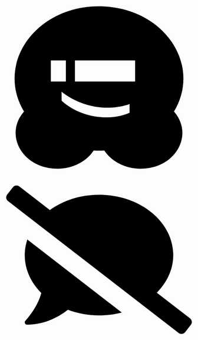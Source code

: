 <svg xmlns="http://www.w3.org/2000/svg" viewBox="0 0 512 512"><path d="M462.799 322.374C519.01 386.682 466.961 480 370.944 480c-39.602 0-78.824-17.687-100.142-50.04-6.887.356-22.702.356-29.59 0C219.848 462.381 180.588 480 141.069 480c-95.49 0-148.348-92.996-91.855-157.626C-29.925 190.523 80.479 32 256.006 32c175.632 0 285.87 158.626 206.793 290.374zm-339.647-82.972h41.529v-58.075h-41.529v58.075zm217.18 86.072v-23.839c-60.506 20.915-132.355 9.198-187.589-33.971l.246 24.897c51.101 46.367 131.746 57.875 187.343 32.913zm-150.753-86.072h166.058v-58.075H189.579v58.075z"/></svg>
<!--
Font Awesome Free 5.3.1 by @fontawesome - https://fontawesome.com
License - https://fontawesome.com/license/free (Icons: CC BY 4.0, Fonts: SIL OFL 1.1, Code: MIT License)
-->                                                                                                                                                                                                                                                                                                                                                                                                                                                                                                                                                                                                                                                                                                                                                                                                                                                                                                                                                                                                                                                                                                                                                                                                                                                                                                                                                                                                                                                                                                                                                                                                                                                                                                                                                                                                                                                                                                                                                                                                                                                                                                                                                                                                                                                                                                                                                                                                                                                                                                                                                                                                                                                                                                                                                                                                                                                                                                                                                                                                                                                                                                                                                                                                                                                                                                                                                                                                                                                                          <svg xmlns="http://www.w3.org/2000/svg" viewBox="0 0 640 512"><path d="M64 240c0 49.6 21.4 95 57 130.7-12.6 50.3-54.3 95.2-54.8 95.8-2.2 2.3-2.8 5.7-1.5 8.7 1.3 2.9 4.1 4.8 7.3 4.8 66.3 0 116-31.8 140.6-51.4 32.7 12.3 69 19.4 107.4 19.4 27.4 0 53.7-3.6 78.4-10L72.9 186.4c-5.6 17.1-8.9 35-8.9 53.6zm569.8 218.1l-114.4-88.4C554.6 334.1 576 289.2 576 240c0-114.9-114.6-208-256-208-65.1 0-124.2 20.1-169.4 52.7L45.5 3.4C38.5-2 28.5-.8 23 6.2L3.4 31.4c-5.4 7-4.2 17 2.8 22.4l588.4 454.7c7 5.4 17 4.2 22.5-2.8l19.6-25.3c5.4-6.8 4.1-16.9-2.9-22.3z"/></svg>
<!--
Font Awesome Free 5.3.1 by @fontawesome - https://fontawesome.com
License - https://fontawesome.com/license/free (Icons: CC BY 4.0, Fonts: SIL OFL 1.1, Code: MIT License)
-->                                                                                                                                                                                                                                                                                                                                                                                                                                                                                                                               